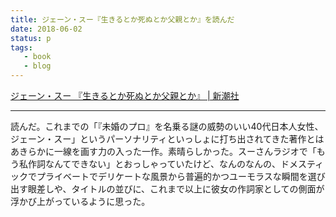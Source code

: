 ```yaml
---
title: ジェーン・スー『生きるとか死ぬとか父親とか』を読んだ
date: 2018-06-02
status: p
tags:
   - book
   - blog
---
```


[ジェーン・スー 『生きるとか死ぬとか父親とか』 | 新潮社](http://www.shinchosha.co.jp/book/351911/)<br>

---

読んだ。これまでの「『未婚のプロ』を名乗る謎の威勢のいい40代日本人女性、ジェーン・スー」というパーソナリティといっしょに打ち出されてきた著作とはあきらかに一線を画す力の入った一作。素晴らしかった。スーさんラジオで「もう私作詞なんてできない」とおっしゃっていたけど、なんのなんの、ドメスティックでプライベートでデリケートな風景から普遍的かつユーモラスな瞬間を選び出す眼差しや、タイトルの並びに、これまで以上に彼女の作詞家としての側面が浮かび上がっているように思った。<br>
